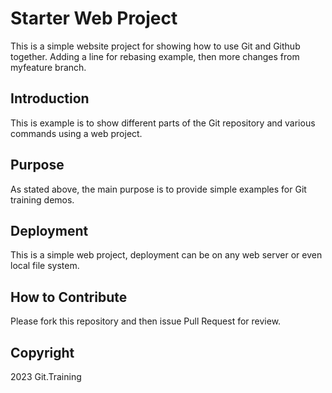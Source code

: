 # Starter Web Project

This is a simple website project for showing how to use Git and Github together. Adding a line for rebasing example, then more changes from myfeature branch.

## Introduction

This is example is to show different parts of the Git repository and various commands using a web project.

## Purpose

As stated above, the main purpose is to provide simple examples for Git training demos.

## Deployment

This is a simple web project, deployment can be on any web server or even local file system.

## How to Contribute

Please fork this repository and then issue Pull Request for review.

## Copyright

2023 Git.Training